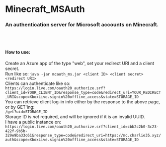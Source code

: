 # Minecraft_MSAuth
### An authentication server for Microsoft accounts on Minecraft.
<br><br>
#### How to use:<br>
Create an Azure app of the type "web", set your redirect URI and a client secret.
<br>
Run like so: ```java -jar mcauth_ms.jar <client ID> <client secret> <redirect URI>```
<br>
Clients can authenticate like so:<br>
```https://login.live.com/oauth20_authorize.srf?client_id=YOUR_CLIENT_ID&response_type=code&redirect_uri=YOUR_REDIRECT_URI&scope=XboxLive.signin%20offline_access&state=STORAGE_ID```
<br>
You can retrieve client log-in info either by the response to the above page, or by GET'ing:<br>
```/get?uid=STORAGE_ID```
<br>
Storage ID is *not* required, and will be ignored if it is an invalid UUID.
<br>
I have a public instance on: <br>```https://login.live.com/oauth20_authorize.srf?client_id=cbb2c2b0-3c23-422f-9b5b-329e9ba33c61&response_type=code&redirect_uri=https://mc.charlie35.xyz/auth&scope=XboxLive.signin%20offline_access&state=STORAGE_ID```